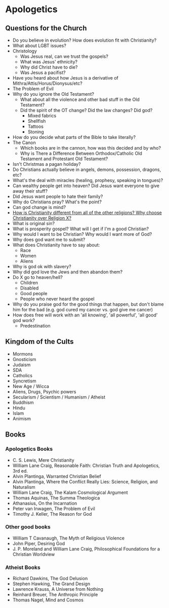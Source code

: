 # Apologetics

## Questions for the Church

- Do you believe in evolution? How does evolution fit with Christianity?
- What about LGBT issues?
- Christology
	- Was Jesus real, can we trust the gospels?
	- What was Jesus' ethnicity?
	- Why did Christ have to die?
	- Was Jesus a pacifist?
- Have you heard about how Jesus is a derivative of Mithra/Attis/Horus/Dionysus/etc?
- The Problem of Evil
- Why do you ignore the Old Testament?
	- What about all the violence and other bad stuff in the Old Testament?
	- Did the spirit of the OT change? Did the law changes? Did god?
		- Mixed fabrics
		- Shellfish
		- Tattoos
		- Stoning
- How do you decide what parts of the Bible to take literally?
- The Canon
	- Which books are in the cannon, how was this decided and by who?
	- Why is There a Difference Between Orthodox/Catholic Old Testament and Protestant Old Testament?
- Isn't Christmas a pagan holiday?
- Do Christians actually believe in angels, demons, possession, dragons, etc?
- What's the deal with miracles (healing, prophesy, speaking in tongues)?
- Can wealthy people get into heaven? Did Jesus want everyone to give away their stuff?
- Did Jesus want people to hate their family?
- Why do Christians pray? What's the point?
- Can god change is mind?
- [How is Christianity different from all of the other religions? Why choose Christianity over Religion X?](#kingdom-of-the-cults)
- What is original sin?
- What is prosperity gospel? What will I get if I'm a good Christian?
- Why would I want to be Christian? Why would I want more of God?
- Why does god want me to submit?
- What does Christianity have to say about:
	- Race
	- Women
	- Aliens
- Why is god ok with slavery?
- Why did god love the Jews and then abandon them?
- Do X go to heaven/hell?
	- Children
	- Disabled
	- Good people
	- People who never heard the gospel
- Why do you praise god for the good things that happen, but don't blame him for the bad (e.g. god cured my cancer vs. god give me cancer)
- How does free will work with an 'all knowing', 'all powerful', 'all good' god work?
	- Predestination

## Kingdom of the Cults

- Mormons
- Gnosticism
- Judaism
- SDA
- Catholics
- Syncretism
- New Age / Wicca
- Aliens, Drugs, Psychic powers
- Secularism / Scientism / Humanism / Atheist
- Buddhism
- Hindu
- Islam
- Animism

## Books
### Apologetics Books

- C. S. Lewis, Mere Christianity
- William Lane Craig, Reasonable Faith: Christian Truth and Apologetics, 3rd ed.
- Alvin Plantinga, Warranted Christian Belief
- Alvin Plantinga, Where the Conflict Really Lies: Science, Religion, and Naturalism
- William Lane Craig, The Kalam Cosmological Argument
- Thomas Aquinas, The Summa Theologica
- Athanasius, On the Incarnation
- Peter van Inwagen, The Problem of Evil
- Timothy J. Keller, The Reason for God

### Other good books

- William T Cavanaugh, The Myth of Religious Violence
- John Piper, Desiring God
- J. P. Moreland and William Lane Craig, Philosophical Foundations for a Christian Worldview

### Atheist Books

- Richard Dawkins, The God Delusion
- Stephen Hawking, The Grand Design
- Lawrence Krauss, A Universe from Nothing
- Reinhard Breuer, The Anthropic Principle
- Thomas Nagel, Mind and Cosmos
